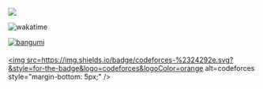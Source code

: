 ![](https://cdn.luogu.com.cn/upload/image_hosting/5tdq0o7a.png)

![wakatime](https://wakatime.com/badge/user/e1b21c95-fffc-400c-8d38-4735b0ec2af1.svg?style=social)

<div align="left">
<a href="https://bgm.tv/user/880635" target="_blank"><img src=https://img.shields.io/badge/bangumi-%2324292e.svg?&style=for-the-badge&logo=myanimelist&logoColor=pink alt=bangumi style="margin-bottom: 5px;" /></a>


  
<a href="https://codeforces.com/profile/D1or4m4" target="_blank"><img src=https://img.shields.io/badge/codeforces-%2324292e.svg?&style=for-the-badge&logo=codeforces&logoColor=orange alt=codeforces style="margin-bottom: 5px;" /></a>
</div>


